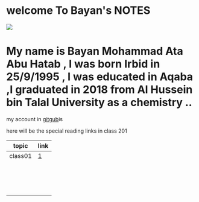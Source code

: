 # welcome To Bayan's NOTES 


![](https://ilhyh.com/wp-content/uploads/2018/12/%D8%AE%D9%84%D9%81%D9%8A%D8%A7%D8%AA-%D9%81%D9%86%D8%AC%D8%A7%D9%86-%D9%82%D9%87%D9%88%D8%A9-%D9%84%D9%84%D8%AC%D9%88%D8%A7%D9%84-.jpg)


# My name is Bayan Mohammad Ata Abu Hatab , I was born Irbid  in 25/9/1995 , I was educated in Aqaba ,I graduated in 2018 from  Al Hussein bin Talal University as a chemistry ..

my account in [gitgub](https://github.com/Bayanabuhatab)is 

here will be the special reading links in class 201


|topic        |  link 
| ----------- | ----------- |
 class01      |  [1](https://bayanabuhatab.github.io/Code-201-Reading-Notes/)
|             |             |
|             |             |
|             |             |
|             |             |
|             |             |
|             |             |
|             |             |
|             |             |
|             |             |
|             |             |
|             |             |
|             |             |
|             |             |
|             |             |
|             |             |
                        
